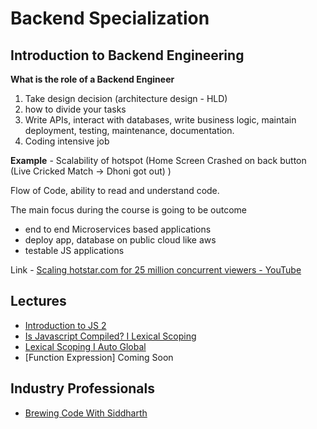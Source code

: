 # Backend Specialization

## Introduction to Backend Engineering 

**What is the role of a Backend Engineer**

1. Take design decision (architecture design - HLD)
2. how to divide your tasks
3. Write APIs, interact with databases, write business logic, maintain deployment, testing, maintenance, documentation.
4. Coding intensive job

**Example** - Scalability of hotspot (Home Screen Crashed on back button (Live Cricked Match → Dhoni got out) )

Flow of Code, ability to read and understand code.

The main focus during the course is going to be outcome
- end to end Microservices based applications
- deploy app, database on public cloud like aws
- testable JS applications

Link - [Scaling hotstar.com for 25 million concurrent viewers - YouTube](https://www.youtube.com/watch?v=QjvyiyH4rr0)


## Lectures

- [Introduction to JS 2](Introduction-to-JS2-Operators-Conditionals-Loops-basic.md)
- [Is Javascript Compiled? I Lexical Scoping](Is-Javascript-Compiled?-Lexical-Scoping.md)
- [Lexical Scoping I Auto Global](Lexical-Scoping-Auto-Global.md)
- [Function Expression] Coming Soon

## Industry Professionals
- [Brewing Code With Siddharth](Brewing-Code-With-Siddharth.md)




